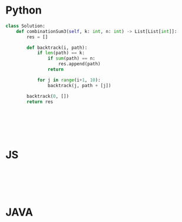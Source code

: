 # Python

```python
class Solution:
    def combinationSum3(self, k: int, n: int) -> List[List[int]]:
        res = []

        def backtrack(i, path):
            if len(path) == k:
                if sum(path) == n:
                    res.append(path)
                return

            for j in range(i+1, 10):
                backtrack(j, path + [j])

        backtrack(0, [])
        return res
        

```

<br />
<br />
<br />

# JS
```js

```

<br />
<br />
<br />

# JAVA
```java

```